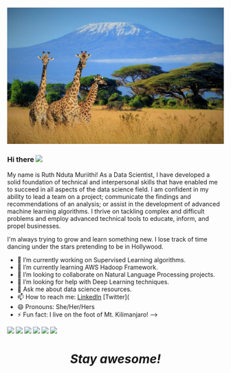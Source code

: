 ![Header](https://github.com/RuthNduta/RuthNduta/blob/main/Github%20header.jpg "Header")

### Hi there <img src="https://raw.githubusercontent.com/MartinHeinz/MartinHeinz/master/wave.gif" width="30px">

My name is Ruth Nduta Muriithi! As a Data Scientist, I have developed a solid foundation of technical and interpersonal skills that have enabled me to succeed in all aspects of the data science field. I am confident in my ability to lead a team on a project; communicate the findings and recommendations of an analysis; or assist in the development of advanced machine learning algorithms. I thrive on tackling complex and difficult problems and employ advanced technical tools to educate, inform, and propel businesses.

I'm always trying to grow and learn something new. I lose track of time dancing under the stars pretending to be in Hollywood. 


- 🔭 I’m currently working on Supervised Learning algorithms.
- 🌱 I’m currently learning AWS Hadoop Framework.
- 👯 I’m looking to collaborate on Natural Language Processing projects.
- 🤔 I’m looking for help with Deep Learning techniques.
- 💬 Ask me about data science resources.
- 📫 How to reach me: [LinkedIn](https://www.linkedin.com/in/ruth-nduta-muriithi/) [Twitter](
- 😄 Pronouns: She/Her/Hers
- ⚡ Fun fact: I live on the foot of Mt. Kilimanjaro!
-->


![](https://img.shields.io/badge/OS-Windows10-informational?style=flat&logo=<LOGO_NAME>&logoColor=white&color=2bbc8a)
![](https://img.shields.io/badge/Code-Python-informational?style=flat&logo=<LOGO_NAME>&logoColor=white&color=2bbc8a)
![](https://img.shields.io/badge/Code-mySQL-informational?style=flat&logo=<LOGO_NAME>&logoColor=white&color=2bbc8a)
![](https://img.shields.io/badge/Tools-Pandas-informational?style=flat&logo=<LOGO_NAME>&logoColor=white&color=2bbc8a)
![](https://img.shields.io/badge/Tools-Numpy-informational?style=flat&logo=<LOGO_NAME>&logoColor=white&color=2bbc8a)
![](https://img.shields.io/badge/Tools-Scikit-informational?style=flat&logo=<LOGO_NAME>&logoColor=white&color=2bbc8a)


<h1 align='center'><i>Stay awesome!</i></h1>

